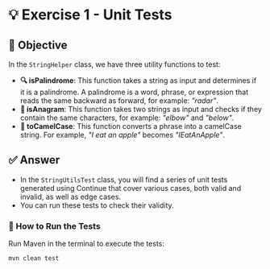 # 💡 Exercise 1 - Unit Tests

## 🎯 Objective
In the `StringHelper` class, we have three utility functions to test:

- **🔍 isPalindrome**: This function takes a string as input and determines if it is a palindrome. A palindrome is a word, phrase, or expression that reads the same backward as forward, for example: _"radar"_.
- **🔄 isAnagram**: This function takes two strings as input and checks if they contain the same characters, for example: _"elbow"_ and _"below"_.
- **🐪 toCamelCase**: This function converts a phrase into a camelCase string. For example, _"I eat an apple"_ becomes _"IEatAnApple"_.

## ✅ Answer

- In the `StringUtilsTest` class, you will find a series of unit tests generated using Continue that cover various cases, both valid and invalid, as well as edge cases.
- You can run these tests to check their validity.

### 🚀 How to Run the Tests
Run Maven in the terminal to execute the tests:

```bash
mvn clean test
```